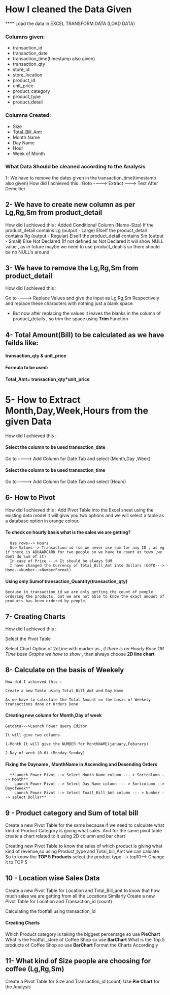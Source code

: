 # How I cleaned the Data Given 
 **** Load the data in EXCEL TRANSFORM DATA (LOAD DATA)
### Columns given:

* transaction_id
* transaction_date
* transaction_time(timestamp also given)
* transaction_qty
* store_id
* store_location
* product_id
* unit_price
* product_category
* product_type
* product_detail
### Columns Created:
* Size
* Total_Bill_Amt
* Month Name
* Day Name
* Hour
* Week of Month

### What Data Should be cleaned according to the Analysis
1- We have to remove the dates given in the transaction_time(timestamp also given)
    How did I achieved this :
    Goto ----> Extract ---> Text After Demeliter 
    
## 2- We have to create new column as per Lg,Rg,Sm from product_detail
  How did I achieved this :
  Added Conditional Column (Name-Size)
  If the product_detail contains Lg (output - Large)
   ElseIf the product_detail contains Rg (output - Regular)
    ElseIf the product_detail contains Sm (output - Small)
        Else Not Declared (If not defined as Not Declared it will show NULL value , as in future maybe we need to use product_deatils so there should be no NULL's around
        
## 3- We have to remove the Lg,Rg,Sm from product_detail
  How did I achieved this :
  
  Go to ----> Replace Values and give the input as Lg,Rg,Sm Respectively and replace these characters with nothing just a blank space.
  * But now after replacing the values it leaves the blanks in the column of product_details , so trim the space using **Trim** Function

## 4- Total Amount(Bill) to be calculated as we have feilds like:
#### transaction_qty &  unit_price

#### Formula to be used: 
#### Total_Amt= transaction_qty*unit_price

# 5- How to Extract Month,Day,Week,Hours from the given Data
  How did I achieved this :
  
  #### Select the column to be used transaction_date  
  Go to ----> Add Column for Date Tab and select (Month,Day ,Week)
  
  #### Select the column to be used transaction_time
  Go to ----> Add Column for Date Tab and select (Hours)
  
  ## 6- How to Pivot 
   How did I achieved this :
    Add Pivot Table into the Excel sheet using the existing data model 
    It will givw you two options and we will select a table as a database option in orange colour.
#### To check on hourly basis what is the sales we are getting?
      Use rows--> Hours
      Use Values--> Transaction id (so we never use sum for any ID , as eg if there is ADHAARCARD for two people so we have to count as tewo ,we dont do Sum of it)
      In case of Price ---> It should be always SUM 
      I have changed the Currency of Total_Bill_Amt into dollars (GOTO---> Home-->Number-->NumberFormat)
  #### Using only Sumof transaction_Quantity(transaction_qty)
    Because in transaction_id we are only getting the count of people ordering the products, but we are not able to know the exact amount of products has been ordered by people.
    
  ## 7- Creating Charts 
   How did I achieved this :
   
   Select the Pivot Table 
   
   Select Chart Option of 2dLine with marker as , *if there is an Hourly Base OR Time base Graphs we have to show* , than always choose **2D line chart**

 ## 8- Calculate on the basis of Weekely 
    How did I achieved this :

    Create a new Table using Total_Bill_Amt and Day Name 
    
    As we have to calculate the Total Amount on the basis of Weekely transactions done or Orders Done 

  #### Creating new column for Month,Day of week 
    
    Getdata--->Launch Power Query Editor 
    
    It will give two columns
    
    1-Month It will give the NUMBER for MonthNAME(january,Feburary)
    
    2-Day of week (0-6) (Monday-Sunday)
    
   #### Fixing the Dayname , MonthName in Ascending and Desending Orders 
    
      **Launch Power Pivot --> Select Month Name column --- > Sortcolumn --> Month**
        Launch Power Pivot --> Select Day Name column --- > Sortcolumn --> Dayofweek**
        Launch Power Pivot --> Select Toatl_Bill_Amt column --- > Number --> select Dollar**
        
  ## 9 -  Product category and Sum of total bill 
  Create a new Pivot Table for the same because if we need to calculate what kind of Product Category is giving what sales.
  And for the same pivot table create a chart related to it using 2D column and bar chart 
  
  Creating new Pivot Table to know the sales of which product is giving what kind of revenue,so using Product_type and Total_bill_Amt we can calulate 
  So to know the **TOP 5 Products** select the product type --> top10--> Change it to TOP 5 

  ## 10 -  Location wise Sales Data 
Create a new Pivot Table for Location and Total_Bill_amt to know that how much sales we are getting from all the Locations 
Similarly Create a new Pivot Table for Location and Transaction_id (count)

Calculating the footfall using transaction_id 

#### Creating Charts 
Which Product category is taking the biggest percentage so use **PieChart**
What is the Footfall_store of Coffee Shop so use **BarChart**
What is the Top 5 products of Coffee  Shop so use **BarChart**
Format the Charts Accordingly 

## 11- What kind of Size people are choosing for coffee (Lg,Rg,Sm)
  Create a Pivot Table for Size and Transaction_id (count)
  Use **Pie Chart** for the Analysis 
  










  
